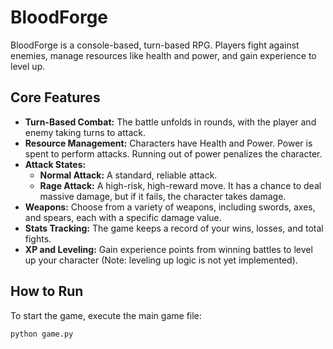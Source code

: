 # BloodForge

BloodForge is a console-based, turn-based RPG. Players fight against enemies, manage resources like health and power, and gain experience to level up.

## Core Features

*   **Turn-Based Combat:** The battle unfolds in rounds, with the player and enemy taking turns to attack.
*   **Resource Management:** Characters have Health and Power. Power is spent to perform attacks. Running out of power penalizes the character.
*   **Attack States:**
    *   **Normal Attack:** A standard, reliable attack.
    *   **Rage Attack:** A high-risk, high-reward move. It has a chance to deal massive damage, but if it fails, the character takes damage.
*   **Weapons:** Choose from a variety of weapons, including swords, axes, and spears, each with a specific damage value.
*   **Stats Tracking:** The game keeps a record of your wins, losses, and total fights.
*   **XP and Leveling:** Gain experience points from winning battles to level up your character (Note: leveling up logic is not yet implemented).

## How to Run

To start the game, execute the main game file:

```bash
python game.py
```

